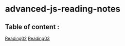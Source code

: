 # advanced-js-reading-notes

## Table of content : 
[Reading02](https://github.com/Mohammed-Awadallah/advanced-js-reading-notes/blob/main/01-prep-and-tdd.md)
[Reading03](https://github.com/Mohammed-Awadallah/advanced-js-reading-notes/blob/main/Reading03.md)